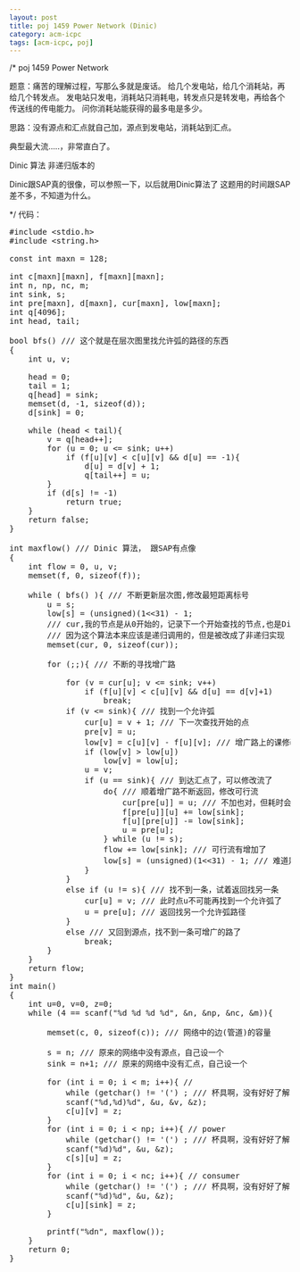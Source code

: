 ```yaml
---
layout: post
title: poj 1459 Power Network (Dinic)
category: acm-icpc
tags: [acm-icpc, poj]
---
```


/*
poj 1459 Power Network

题意：痛苦的理解过程，写那么多就是废话。
给几个发电站，给几个消耗站，再给几个转发点。
发电站只发电，消耗站只消耗电，转发点只是转发电，再给各个传送线的传电能力。
问你消耗站能获得的最多电是多少。

思路：没有源点和汇点就自己加，源点到发电站，消耗站到汇点。

典型最大流.....，非常直白了。

Dinic 算法 非递归版本的

Dinic跟SAP真的很像，可以参照一下，以后就用Dinic算法了
这题用的时间跟SAP差不多，不知道为什么。

*/
代码：
<!--more-->
<pre>#include &lt;stdio.h&gt;
#include &lt;string.h&gt;

const int maxn = 128;

int c[maxn][maxn], f[maxn][maxn];
int n, np, nc, m;
int sink, s;
int pre[maxn], d[maxn], cur[maxn], low[maxn];
int q[4096];
int head, tail;

bool bfs() /// 这个就是在层次图里找允许弧的路径的东西
{
    int u, v;

    head = 0;
    tail = 1;
    q[head] = sink;
    memset(d, -1, sizeof(d));
    d[sink] = 0;

    while (head &lt; tail){
        v = q[head++];
        for (u = 0; u &lt;= sink; u++)
            if (f[u][v] &lt; c[u][v] &amp;&amp; d[u] == -1){
                d[u] = d[v] + 1;
                q[tail++] = u;
        }
        if (d[s] != -1)
            return true;
    }
    return false;
}

int maxflow() /// Dinic 算法， 跟SAP有点像
{
    int flow = 0, u, v;
    memset(f, 0, sizeof(f));

    while ( bfs() ){ /// 不断更新层次图,修改最短距离标号
        u = s;
        low[s] = (unsigned)(1&lt;&lt;31) - 1;
        /// cur,我的节点是从0开始的，记录下一个开始查找的节点,也是Dinic算法的关键
        /// 因为这个算法本来应该是递归调用的，但是被改成了非递归实现
        memset(cur, 0, sizeof(cur));

        for (;;){ /// 不断的寻找增广路

            for (v = cur[u]; v &lt;= sink; v++)
                if (f[u][v] &lt; c[u][v] &amp;&amp; d[u] == d[v]+1)
                    break;
            if (v &lt;= sink){ /// 找到一个允许弧
                cur[u] = v + 1; /// 下一次查找开始的点
                pre[v] = u;
                low[v] = c[u][v] - f[u][v]; /// 增广路上的课修改流
                if (low[v] &gt; low[u])
                    low[v] = low[u];
                u = v;
                if (u == sink){ /// 到达汇点了，可以修改流了
                    do{ /// 顺着增广路不断返回，修改可行流
                        cur[pre[u]] = u; /// 不加也对，但耗时会增加,求解？？？？
                        f[pre[u]][u] += low[sink];
                        f[u][pre[u]] -= low[sink];
                        u = pre[u];
                    } while (u != s);
                    flow += low[sink]; /// 可行流有增加了
                    low[s] = (unsigned)(1&lt;&lt;31) - 1; /// 难道是有回头的?                     
                }
            }
            else if (u != s){ /// 找不到一条，试着返回找另一条
                cur[u] = v; /// 此时点u不可能再找到一个允许弧了
                u = pre[u]; /// 返回找另一个允许弧路径                
            }
            else /// 又回到源点，找不到一条可增广的路了
                break;
        }
    }
    return flow;
}
int main()
{
    int u=0, v=0, z=0;
    while (4 == scanf("%d %d %d %d", &amp;n, &amp;np, &amp;nc, &amp;m)){

        memset(c, 0, sizeof(c)); /// 网络中的边(管道)的容量

        s = n; /// 原来的网络中没有源点，自己设一个
        sink = n+1; /// 原来的网络中没有汇点，自己设一个

        for (int i = 0; i &lt; m; i++){ // 
            while (getchar() != '(') ; /// 杯具啊，没有好好了解scanf的输入啊
            scanf("%d,%d)%d", &amp;u, &amp;v, &amp;z);
            c[u][v] = z;
        }
        for (int i = 0; i &lt; np; i++){ // power
            while (getchar() != '(') ; /// 杯具啊，没有好好了解scanf的输入啊
            scanf("%d)%d", &amp;u, &amp;z);
            c[s][u] = z;
        }
        for (int i = 0; i &lt; nc; i++){ // consumer
            while (getchar() != '(') ; /// 杯具啊，没有好好了解scanf的输入啊
            scanf("%d)%d", &amp;u, &amp;z);
            c[u][sink] = z;
        }

        printf("%dn", maxflow());
    }
    return 0;
}</pre>
